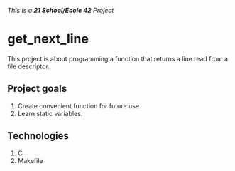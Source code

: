 _This is a **21 School/Ecole 42** Project_

# get_next_line

This project is about programming a function that returns a line read from a file descriptor.

## Project goals

1. Create convenient function for future use.
2. Learn static variables.

## Technologies

1. C
2. Makefile
